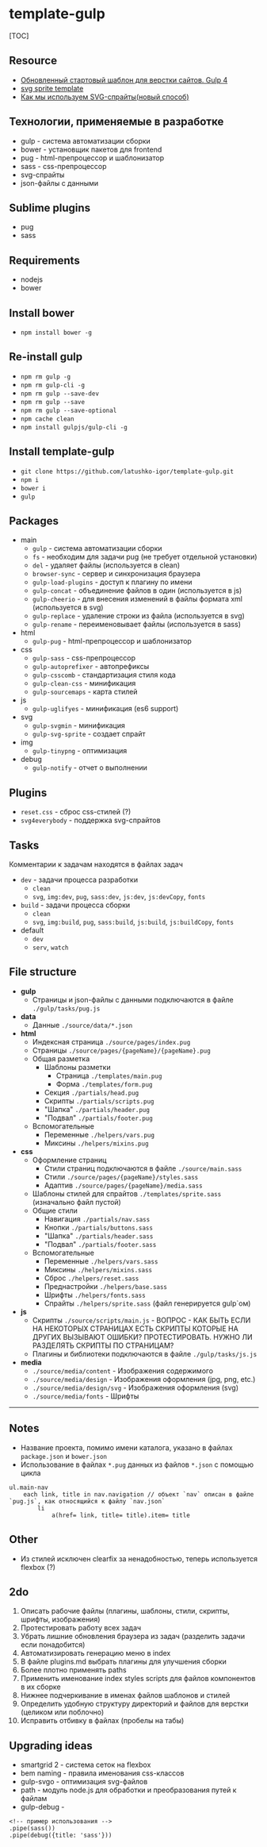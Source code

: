 
# template-gulp

[TOC]

## Resource

* [Обновленный стартовый шаблон для верстки сайтов. Gulp 4](https://www.youtube.com/watch?v=pkeihmGpP1c)
* [svg sprite template](http://glivera-team.github.io/svg/2016/06/13/svg-sprites-2.html)
* [Как мы используем SVG-спрайты(новый способ)](https://github.com/glivera-team/glivera-team-template/blob/master/assets/sass/templates/_sprite_template.scss)

## Технологии, применяемые в разработке

* gulp - система автоматизации сборки
* bower - установщик пакетов для frontend
* pug - html-препроцессор и шаблонизатор
* sass - css-препроцессор
* svg-спрайты
* json-файлы с данными

## Sublime plugins

* pug
* sass

## Requirements

* nodejs
* bower

## Install bower

* `npm install bower -g`

## Re-install gulp

* `npm rm gulp -g`
* `npm rm gulp-cli -g`
* `npm rm gulp --save-dev`
* `npm rm gulp --save`
* `npm rm gulp --save-optional`
* `npm cache clean`
* `npm install gulpjs/gulp-cli -g`

## Install template-gulp

* `git clone https://github.com/latushko-igor/template-gulp.git`
* `npm i`
* `bower i`
* `gulp`

## Packages

* main
	- `gulp` - система автоматизации сборки
	- `fs` - необходим для задачи pug (не требует отдельной установки)
	- `del` - удаляет файлы (используется в clean)
	- `browser-sync` - сервер и синхронизация браузера
	- `gulp-load-plugins` - доступ к плагину по имени
	- `gulp-concat` - объединение файлов в один (используется в js)
	- `gulp-cheerio` - для внесения изменений в файлы формата xml (используется в svg)
	- `gulp-replace` - удаление строки из файла (используется в svg)
	- `gulp-rename` - переименовывает файлы (используется в sass)
* html
	- `gulp-pug` - html-препроцессор и шаблонизатор
* css
	- `gulp-sass` - css-препроцессор
	- `gulp-autoprefixer` - автопрефиксы
	- `gulp-csscomb` - стандартизация стиля кода
	- `gulp-clean-css` - минификация
	- `gulp-sourcemaps` - карта стилей
* js
	- `gulp-uglifyes` - минификация (es6 support)
* svg
	- `gulp-svgmin` - минификация
	- `gulp-svg-sprite` - создает спрайт
* img
	- `gulp-tinypng` - оптимизация
* debug
	- `gulp-notify` - отчет о выполнении

## Plugins

* `reset.css` - сброс css-стилей (?)
* `svg4everybody` - поддержка svg-спрайтов

## Tasks

Комментарии к задачам находятся в файлах задач

* `dev` - задачи процесса разработки
	- `clean`
	- `svg`, `img:dev`, `pug`, `sass:dev`, `js:dev`, `js:devCopy`, `fonts`
* `build` - задачи процесса сборки
	- `clean`
	- `svg`, `img:build`, `pug`, `sass:build`, `js:build`, `js:buildCopy`, `fonts`
* default
	- `dev`
	- `serv`, `watch`

## File structure

* **gulp**
	- Страницы и json-файлы с данными подключаются в файле `./gulp/tasks/pug.js`
* **data**
	- Данные `./source/data/*.json`
* **html**
	- Индексная страница `./source/pages/index.pug`
	- Страницы `./source/pages/{pageName}/{pageName}.pug`
	- Общая разметка
		+ Шаблоны разметки
			* Страница `./templates/main.pug`
			* Форма `./templates/form.pug`
		+ Секция <head> `./partials/head.pug`
		+ Скрипты <body> `./partials/scripts.pug`
		+ "Шапка" `./partials/header.pug`
		+ "Подвал" `./partials/footer.pug`
	- Вспомогательные
		+ Переменные `./helpers/vars.pug`
		+ Миксины `./helpers/mixins.pug`
* **css**
	- Оформление страниц
		+ Стили страниц подключаются в файле `./source/main.sass`
		+ Стили `./source/pages/{pageName}/styles.sass`
		+ Адаптив `./source/pages/{pageName}/media.sass`
	- Шаблоны стилей для спрайтов `./templates/sprite.sass` (изначально файл пустой)
	- Общие стили
		+ Навигация `./partials/nav.sass`
		+ Кнопки `./partials/buttons.sass`
		+ "Шапка" `./partials/header.sass`
		+ "Подвал" `./partials/footer.sass`
	- Вспомогательные
		+ Переменные `./helpers/vars.sass`
		+ Миксины `./helpers/mixins.sass`
		+ Сброс `./helpers/reset.sass`
		+ Преднастройки `./helpers/base.sass`
		+ Шрифты `./helpers/fonts.sass`
		+ Спрайты `./helpers/sprite.sass` (файл генерируется gulp`ом)
* **js**
	- Скрипты `./source/scripts/main.js` - ВОПРОС - КАК БЫТЬ ЕСЛИ НА НЕКОТОРЫХ СТРАНИЦАХ ЕСТЬ СКРИПТЫ КОТОРЫЕ НА ДРУГИХ ВЫЗЫВАЮТ ОШИБКИ? ПРОТЕСТИРОВАТЬ. НУЖНО ЛИ РАЗДЕЛЯТЬ СКРИПТЫ ПО СТРАНИЦАМ?
	- Плагины и библиотеки подключаются в файле `./gulp/tasks/js.js`
* **media**
	- `./source/media/content` - Изображения содержимого
	- `./source/media/design` - Изображения оформления (jpg, png, etc.)
	- `./source/media/design/svg` - Изображения оформления (svg)
	- `./source/media/fonts` - Шрифты

---

## Notes

* Название проекта, помимо имени каталога, указано в файлах `package.json` и `bower.json`
* Использование в файлах `*.pug` данных из файлов `*.json` с помощью цикла
~~~pug
ul.main-nav
	each link, title in nav.navigation // объект `nav` описан в файле `pug.js`, как относящийся к файлу `nav.json`
		li
			a(href= link, title= title).item= title
~~~

## Other

* Из стилей исключен clearfix за ненадобностью, теперь используется flexbox (?)

## 2do

1. Описать рабочие файлы (плагины, шаблоны, стили, скрипты, шрифты, изображения)
2. Протестировать работу всех задач
3. Убрать лишние обновления браузера из задач (разделить задачи если понадобится)
3. Автоматизировать генерацию меню в index
4. В файле plugins.md выбрать плагины для улучшения сборки
5. Более плотно применять paths
6. Применить именование index styles scripts для файлов компонентов в их сборке
7. Нижнее подчеркивание в именах файлов шаблонов и стилей
8. Определить удобную структуру директорий и файлов для верстки (целиком или поблочно)
9. Исправить отбивку в файлах (пробелы на табы)

## Upgrading ideas

* smartgrid 2 - система сеток на flexbox
* bem naming - правила именования css-классов
* gulp-svgo - оптимизация svg-файлов
* path - модуль node.js для обработки и преобразования путей к файлам
* gulp-debug -
~~~
<!-- пример использования -->
.pipe(sass())
.pipe(debug({title: 'sass'}))
~~~
